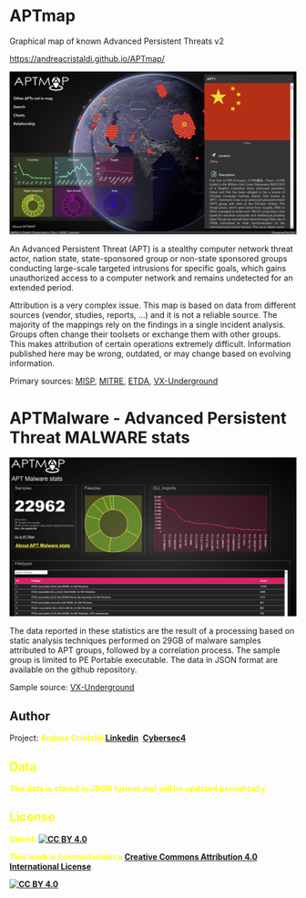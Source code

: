 # APTmap
Graphical map of known Advanced Persistent Threats v2

<a href="https://andreacristaldi.github.io/APTmap/">https://andreacristaldi.github.io/APTmap/</a>

<img src="https://github.com/andreacristaldi/APTmap/raw/master/images/preview.jpg" />

An Advanced Persistent Threat (APT) is a stealthy computer network threat actor, nation state, state-sponsored group or non-state sponsored groups conducting large-scale targeted intrusions for specific goals, which gains unauthorized access to a computer network and remains undetected for an extended period.

Attribution is a very complex issue. This map is based on data from different sources (vendor, studies, reports, ...) and it is not a reliable source. The majority of the mappings rely on the findings in a single incident analysis. Groups often change their toolsets or exchange them with other groups. This makes attribution of certain operations extremely difficult. Information published here may be wrong, outdated, or may change based on evolving information.

Primary sources: <a href="https://www.misp-project.org/" target="blank_">MISP</a>, <a href="https://attack.mitre.org/" target="blank_">MITRE</a>, <a href="https://www.etda.or.th/th/" target="blank_">ETDA</a>, <a href="https://www.vx-underground.org/" target="blank_">VX-Underground</a>

<h1>APTMalware - Advanced Persistent Threat MALWARE stats</h1>

<img src="https://github.com/andreacristaldi/APTmap/raw/master/images/preview2.jpg" />

The data reported in these statistics are the result of a processing based on static analysis techniques performed on 29GB of malware samples attributed to APT groups, followed by a correlation process. The sample group is limited to PE Portable executable. The data in JSON format are available on the github repository.
	
Sample source: <a href="https://www.vx-underground.org/" target="blank_">VX-Underground</a>
	
<h2>Author</h2>
Project: <strong style="color:rgb(253, 255, 16);">Andrea Cristaldi</string> <a href="https://www.linkedin.com/in/andreacristaldi/" target="blank_">Linkedin</a>, <a href="https://www.cybersec4.com" target="blank_">Cybersec4</a>


<h2>Data</h2>
The data is stored in JSON format and will be updated periodically.


<h2>License</h2>

Shield: [![CC BY 4.0][cc-by-shield]][cc-by]

This work is licensed under a
[Creative Commons Attribution 4.0 International License][cc-by].

[![CC BY 4.0][cc-by-image]][cc-by]

[cc-by]: http://creativecommons.org/licenses/by/4.0/
[cc-by-image]: https://i.creativecommons.org/l/by/4.0/88x31.png
[cc-by-shield]: https://img.shields.io/badge/License-CC%20BY%204.0-lightgrey.svg
